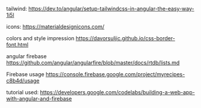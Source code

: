 tailwind:
https://dev.to/angular/setup-tailwindcss-in-angular-the-easy-way-1i5l

icons:
https://materialdesignicons.com/

colors and style impression
https://davorsuljic.github.io/css-border-font.html

angular firebase
https://github.com/angular/angularfire/blob/master/docs/rtdb/lists.md

Firebase usage
https://console.firebase.google.com/project/myrecipes-c8b4d/usage

tutorial used:
https://developers.google.com/codelabs/building-a-web-app-with-angular-and-firebase
